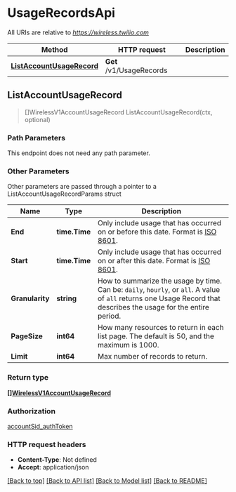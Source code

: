 # UsageRecordsApi

All URIs are relative to *https://wireless.twilio.com*

Method | HTTP request | Description
------------- | ------------- | -------------
[**ListAccountUsageRecord**](UsageRecordsApi.md#ListAccountUsageRecord) | **Get** /v1/UsageRecords | 



## ListAccountUsageRecord

> []WirelessV1AccountUsageRecord ListAccountUsageRecord(ctx, optional)





### Path Parameters

This endpoint does not need any path parameter.

### Other Parameters

Other parameters are passed through a pointer to a ListAccountUsageRecordParams struct


Name | Type | Description
------------- | ------------- | -------------
**End** | **time.Time** | Only include usage that has occurred on or before this date. Format is [ISO 8601](https://www.iso.org/iso-8601-date-and-time-format.html).
**Start** | **time.Time** | Only include usage that has occurred on or after this date. Format is [ISO 8601](https://www.iso.org/iso-8601-date-and-time-format.html).
**Granularity** | **string** | How to summarize the usage by time. Can be: `daily`, `hourly`, or `all`. A value of `all` returns one Usage Record that describes the usage for the entire period.
**PageSize** | **int64** | How many resources to return in each list page. The default is 50, and the maximum is 1000.
**Limit** | **int64** | Max number of records to return.

### Return type

[**[]WirelessV1AccountUsageRecord**](WirelessV1AccountUsageRecord.md)

### Authorization

[accountSid_authToken](../README.md#accountSid_authToken)

### HTTP request headers

- **Content-Type**: Not defined
- **Accept**: application/json

[[Back to top]](#) [[Back to API list]](../README.md#documentation-for-api-endpoints)
[[Back to Model list]](../README.md#documentation-for-models)
[[Back to README]](../README.md)

